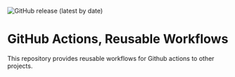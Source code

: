 ![GitHub release (latest by date)](https://img.shields.io/github/v/release/tommzn/github-ci)

# GitHub Actions, Reusable Workflows
This repository provides reusable workflows for Github actions to other projects.